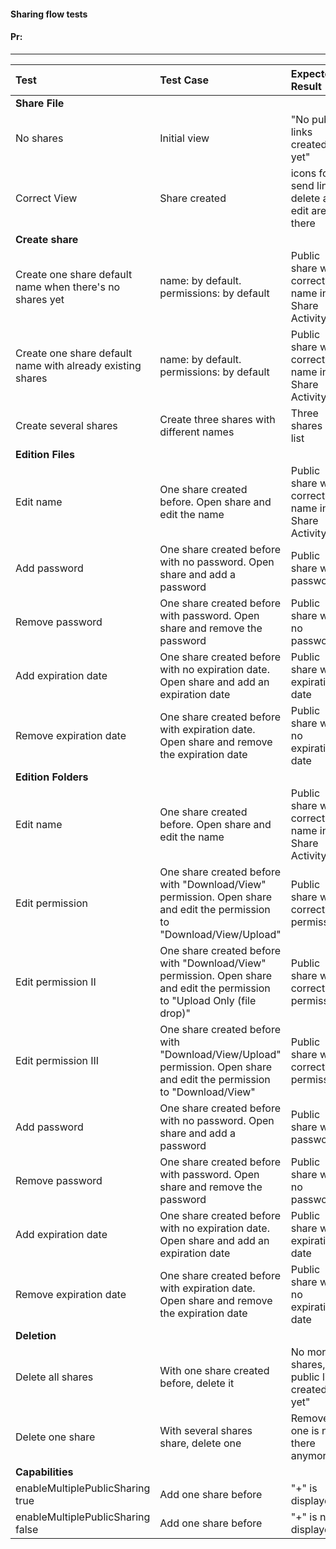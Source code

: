 #### Sharing flow tests

#### Pr: 

---
 
| Test | Test Case | Expected Result | Result | Related Comment
| :---- | :-------- | :---- | :-------------- | :-----: | 
| **Share File** | |  |
| No shares | Initial view | "No public links created yet" | DONE | Already implemented in ShareFileFragmentTest
| Correct View | Share created | icons for send link, delete and edit are there| DONE | Implemented in ShareFileFragmentTest
| **Create share** | |  |
| Create one share default name when there's no shares yet | name: by default. permissions: by default | Public share with correct name in Share Activity | DONE |
| Create one share default name with already existing shares | name: by default. permissions: by default | Public share with correct name in Share Activity | DONE |
| Create several shares  | Create three shares with different names | Three shares in list | DONE |
| **Edition Files** | |  |
| Edit name | One share created before. Open share and edit the name | Public share with correct name in Share Activity |  |
| Add password | One share created before with no password. Open share and add a password | Public share with password |  |
| Remove password | One share created before with password. Open share and remove the password | Public share with no password |  |
| Add expiration date | One share created before with no expiration date. Open share and add an expiration date | Public share with expiration date |  |
| Remove expiration date | One share created before with expiration date. Open share and remove the expiration date | Public share with no expiration date |  |
| **Edition Folders** | |  |
| Edit name | One share created before. Open share and edit the name | Public share with correct name in Share Activity |  |
| Edit permission | One share created before with "Download/View" permission. Open share and edit the permission to "Download/View/Upload" | Public share with correct permissions |  |
| Edit permission II | One share created before with "Download/View" permission. Open share and edit the permission to "Upload Only (file drop)" | Public share with correct permissions |  |
| Edit permission III | One share created before with "Download/View/Upload" permission. Open share and edit the permission to "Download/View" | Public share with correct permissions |  |
| Add password | One share created before with no password. Open share and add a password | Public share with password |  |
| Remove password | One share created before with password. Open share and remove the password | Public share with no password |  |
| Add expiration date | One share created before with no expiration date. Open share and add an expiration date | Public share with expiration date |  |
| Remove expiration date | One share created before with expiration date. Open share and remove the expiration date | Public share with no expiration date |  |
| **Deletion** | |  |
| Delete all shares | With one share created before, delete it | No more shares, "No public links created yet"  |  |
| Delete one share | With several shares share, delete one | Removed one is not there anymore |  |
| **Capabilities** | |  |
| enableMultiplePublicSharing true| Add one share before | "+" is displayed |  |
| enableMultiplePublicSharing false | Add one share before | "+" is not displayed |  |
